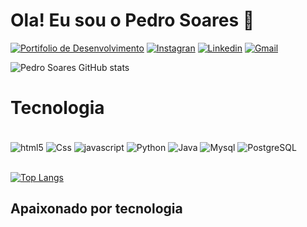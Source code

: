 
# Ola! Eu sou o Pedro Soares 🤙


[![Portifolio de Desenvolvimento](https://img.shields.io/website-up-down-green-red/http/monip.org.svg)](https://www.gitshowcase.com/pedro98nt)
 [![Instagran](https://img.shields.io/badge/Instagram-E4405F?style=for-the-badge&logo=instagram&logoColor=white)](https://www.instagram.com/pedrosc98neto/)
 [![Linkedin](https://img.shields.io/badge/LinkedIn-0077B5?style=for-the-badge&logo=linkedin&logoColor=white)](https://www.linkedin.com/in/pedro-soares-019a8a193/)
 [![Gmail](https://img.shields.io/badge/Gmail-D14836?style=for-the-badge&logo=gmail&logoColor=white)](E-mail:pedrodev98@gmail.com)



![Pedro Soares GitHub stats](https://github-readme-stats.vercel.app/api?username=Pedro98nt&show_icons=true&theme=synthwave)


# Tecnologia 

<div style="display:inline-block"><br/>
<img  align="center" alt="html5"  src="https://img.shields.io/badge/HTML5-E34F26?style=for-the-badge&logo=html5&logoColor=white" />
<img  align="center" alt="Css"  src="https://img.shields.io/badge/CSS-239120?&style=for-the-badge&logo=css3&logoColor=white" />
<img  align="center" alt="javascript"  src="https://img.shields.io/badge/JavaScript-F7DF1E?style=for-the-badge&logo=javascript&logoColor=black" />
<img  align="center" alt="Python"  src="https://img.shields.io/badge/Python-3776AB?style=for-the-badge&logo=python&logoColor=white" />
<img  align="center" alt="Java"  src="https://img.shields.io/badge/Java-ED8B00?style=for-the-badge&logo=java&logoColor=white" />
<img  align="center" alt="Mysql"  src="https://img.shields.io/badge/MySQL-00000F?style=for-the-badge&logo=mysql&logoColor=white" />
<img  align="center" alt="PostgreSQL"  src="https://img.shields.io/badge/PostgreSQL-316192?style=for-the-badge&logo=postgresql&logoColor=white" />
</div><br /> <br />


[![Top Langs](https://github-readme-stats.vercel.app/api/top-langs/?username=Pedro98nt&layout=compact)](https://github.com/anuraghazra/github-readme-stats)

## Apaixonado por tecnologia 







